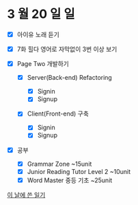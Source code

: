 # 3 월 20 일 일

- [x] 아이유 노래 듣기

- [x] 7화 힐다 영어로 자막없이 3번 이상 보기

- [x] Page Two 개발하기

  - [x] Server(Back-end) Refactoring

    - [x] Signin
    - [x] Signup

  - [x] Client(Front-end) 구축

    - [x] Signin
    - [x] Signup

- [x] 공부

  - [x] Grammar Zone ~15unit
  - [x] Junior Reading Tutor Level 2 ~10unit
  - [x] Word Master 중등 기초 ~25unit

[이 날에 쓴 일기](../../../diary/2022/3/20.md)
